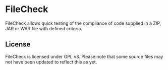 FileCheck
=========

FileCheck allows quick testing of the compliance of code supplied in a ZIP, JAR or WAR file with defined criteria.

License
-------
FileCheck is licensed under GPL v3. Please note that some source files may not have been updated to reflect this as yet.
